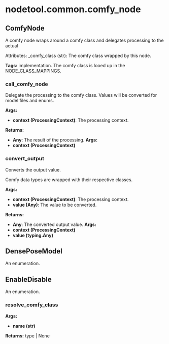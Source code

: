 # nodetool.common.comfy_node

## ComfyNode

A comfy node wraps around a comfy class and delegates processing to the actual

Attributes:
_comfy_class (str): The comfy class wrapped by this node.

**Tags:** implementation. The comfy class is looed up in the NODE_CLASS_MAPPINGS.


### call_comfy_node

Delegate the processing to the comfy class.
Values will be converted for model files and enums.


**Args:**

- **context (ProcessingContext)**: The processing context.


**Returns:**

- **Any**: The result of the processing.
**Args:**
- **context (ProcessingContext)**

### convert_output

Converts the output value.

Comfy data types are wrapped with their respective classes.


**Args:**

- **context (ProcessingContext)**: The processing context.
- **value (Any)**: The value to be converted.


**Returns:**

- **Any**: The converted output value.
**Args:**
- **context (ProcessingContext)**
- **value (typing.Any)**

## DensePoseModel

An enumeration.

## EnableDisable

An enumeration.

### resolve_comfy_class

**Args:**
- **name (str)**

**Returns:** type | None

